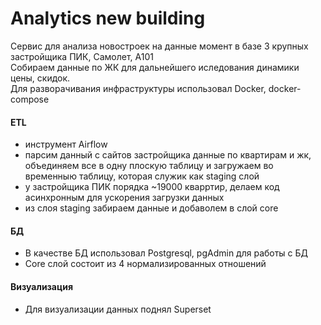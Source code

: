# Analytics new building

Сервис для анализа новостроек на данные момент в базе 3 крупных застройщика ПИК, Самолет, А101  
Собираем данные по ЖК для дальнейшего иследования динамики цены, скидок.  
Для разворачивания инфраструктуры использовал Docker, docker-compose  

#### ETL 
- инструмент Airflow
- парсим данный с сайтов застройщика данные по квартирам и жк, объединяем все в одну плоскую таблицу и загружаем во временныю таблицу, которая служик как staging слой
- у застройщика ПИК порядка ~19000 кварртир, делаем код асинхронным для ускорения загрузки данных
- из слоя staging забираем данные и добаволем в слой core

#### БД
- В качестве БД использовал Postgresql, pgAdmin для работы с БД
- Core слой состоит из 4 нормализированных отношений

#### Визуализация 
 - Для визуализации данных поднял Superset
